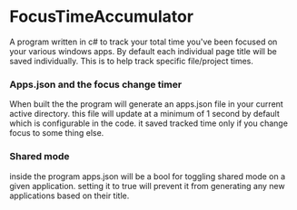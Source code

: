 # FocusTimeAccumulator
A program written in c# to track your total time you've been focused on your various windows apps.
By default each individual page title will be saved individually. This is to help track specific file/project times.

### Apps.json and the focus change timer
When built the the program will generate an apps.json file in your current active directory.
this file will update at a minimum of 1 second by default which is configurable in the code.
it saved tracked time only if you change focus to some thing else.

### Shared mode
inside the program apps.json will be a bool for toggling shared mode on a given application.
setting it to true will prevent it from generating any new applications based on their title.

